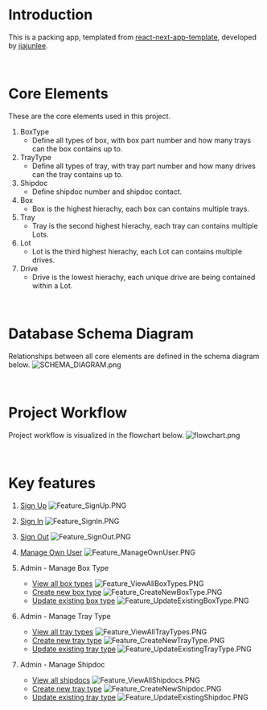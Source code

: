 # Introduction
This is a packing app, templated from [react-next-app-template](https://github.com/jiajunlee19/react-next-app-template), developed by [jiajunlee](https://github.com/jiajunlee19).


<br>

# Core Elements
These are the core elements used in this project.
1. BoxType
    - Define all types of box, with box part number and how many trays can the box contains up to.
2. TrayType
    - Define all types of tray, with tray part number and how many drives can the tray contains up to.
3. Shipdoc
    - Define shipdoc number and shipdoc contact.
4. Box
    - Box is the highest hierachy, each box can contains multiple trays.
5. Tray
    - Tray is the second highest hierachy, each tray can contains multiple Lots.
6. Lot
    - Lot is the third highest hierachy, each Lot can contains multiple drives.
7. Drive
    - Drive is the lowest hierachy, each unique drive are being contained within a Lot.

<br>

# Database Schema Diagram
Relationships between all core elements are defined in the schema diagram below.
![SCHEMA_DIAGRAM.png](/Misc/SCHEMA_DIAGRAM.png)

<br>

# Project Workflow
Project workflow is visualized in the flowchart below.
![flowchart.png](/Misc/flowchart.png)

<br>

# Key features
1. [Sign Up](/app/\(pages\)/auth/signUp/page.tsx)
    ![Feature_SignUp.PNG](/Misc/Feature_SignUp.PNG)

2. [Sign In](/app/\(pages\)/auth/signIn/page.tsx)
    ![Feature_SignIn.PNG](/Misc/Feature_SignIn.PNG)

3. [Sign Out](/app/\(pages\)/auth/signOut/page.tsx)
    ![Feature_SignOut.PNG](/Misc/Feature_SignOut.PNG)

4. [Manage Own User](/app/\(pages\)/auth/user/[user_uid]/page.tsx)
    ![Feature_ManageOwnUser.PNG](/Misc/Feature_ManageOwnUser.PNG)

5. Admin - Manage Box Type
    - [View all box types](/app/\(pages\)/protected/box_type/page.tsx)
    ![Feature_ViewAllBoxTypes.PNG](/Misc/Feature_ViewAllBoxTypes.PNG)
    - [Create new box type](/app/\(pages\)/protected/box_type/create/page.tsx)
    ![Feature_CreateNewBoxType.PNG](/Misc/Feature_CreateNewBoxType.PNG)
    - [Update existing box type](/app/\(pages\)/protected/box_type/[box_type_uid]/update/page.tsx)
    ![Feature_UpdateExistingBoxType.PNG](/Misc/Feature_UpdateExistingBoxType.PNG)

6. Admin - Manage Tray Type
    - [View all tray types](/app/\(pages\)/protected/tray_type/page.tsx)
    ![Feature_ViewAllTrayTypes.PNG](/Misc/Feature_ViewAllTrayTypes.PNG)
    - [Create new tray type](/app/\(pages\)/protected/tray_type/create/page.tsx)
    ![Feature_CreateNewTrayType.PNG](/Misc/Feature_CreateNewTrayType.PNG)
    - [Update existing tray type](/app/\(pages\)/protected/tray_type/[tray_type_uid]/update/page.tsx)
    ![Feature_UpdateExistingTrayType.PNG](/Misc/Feature_UpdateExistingTrayType.PNG)

7. Admin - Manage Shipdoc
    - [View all shipdocs](/app/\(pages\)/protected/shipdoc/page.tsx)
    ![Feature_ViewAllShipdocs.PNG](/Misc/Feature_ViewAllShipdocs.PNG)
    - [Create new tray type](/app/\(pages\)/protected/shipdoc/create/page.tsx)
    ![Feature_CreateNewShipdoc.PNG](/Misc/Feature_CreateNewShipdoc.PNG)
    - [Update existing tray type](/app/\(pages\)/protected/shipdoc/[shipdoc_uid]/update/page.tsx)
    ![Feature_UpdateExistingShipdoc.PNG](/Misc/Feature_UpdateExistingShipdoc.PNG)

<br>